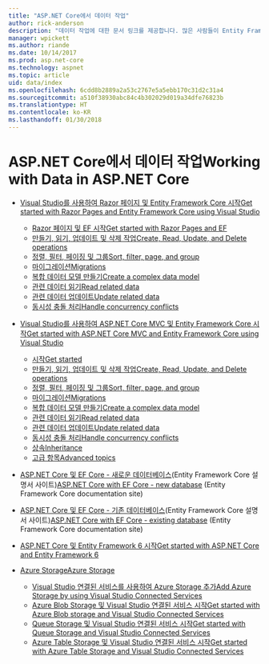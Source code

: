 ```yaml
---
title: "ASP.NET Core에서 데이터 작업"
author: rick-anderson
description: "데이터 작업에 대한 문서 링크를 제공합니다. 많은 사람들이 Entity Framework Core를 사용합니다."
manager: wpickett
ms.author: riande
ms.date: 10/14/2017
ms.prod: asp.net-core
ms.technology: aspnet
ms.topic: article
uid: data/index
ms.openlocfilehash: 6cdd8b2889a2a53c2767e5a5ebb170c31d2c31a4
ms.sourcegitcommit: a510f38930abc84c4b302029d019a34dfe76823b
ms.translationtype: HT
ms.contentlocale: ko-KR
ms.lasthandoff: 01/30/2018
---
```

# <a name="working-with-data-in-aspnet-core"></a><span data-ttu-id="18aad-104">ASP.NET Core에서 데이터 작업</span><span class="sxs-lookup"><span data-stu-id="18aad-104">Working with Data in ASP.NET Core</span></span> 

* [<span data-ttu-id="18aad-105">Visual Studio를 사용하여 Razor 페이지 및 Entity Framework Core 시작</span><span class="sxs-lookup"><span data-stu-id="18aad-105">Get started with Razor Pages and Entity Framework Core using Visual Studio</span></span>](xref:data/ef-rp/index)

   * [<span data-ttu-id="18aad-106">Razor 페이지 및 EF 시작</span><span class="sxs-lookup"><span data-stu-id="18aad-106">Get started with Razor Pages and EF</span></span>](xref:data/ef-rp/intro)
   * [<span data-ttu-id="18aad-107">만들기, 읽기, 업데이트 및 삭제 작업</span><span class="sxs-lookup"><span data-stu-id="18aad-107">Create, Read, Update, and Delete operations</span></span>](xref:data/ef-rp/crud)
   * [<span data-ttu-id="18aad-108">정렬, 필터, 페이징 및 그룹</span><span class="sxs-lookup"><span data-stu-id="18aad-108">Sort, filter, page, and group</span></span>](xref:data/ef-rp/sort-filter-page)
   * [<span data-ttu-id="18aad-109">마이그레이션</span><span class="sxs-lookup"><span data-stu-id="18aad-109">Migrations</span></span>](xref:data/ef-rp/migrations)
   * [<span data-ttu-id="18aad-110">복합 데이터 모델 만들기</span><span class="sxs-lookup"><span data-stu-id="18aad-110">Create a complex data model</span></span>](xref:data/ef-rp/complex-data-model)
   * [<span data-ttu-id="18aad-111">관련 데이터 읽기</span><span class="sxs-lookup"><span data-stu-id="18aad-111">Read related data</span></span>](xref:data/ef-rp/read-related-data)
   * [<span data-ttu-id="18aad-112">관련 데이터 업데이트</span><span class="sxs-lookup"><span data-stu-id="18aad-112">Update related data</span></span>](xref:data/ef-rp/update-related-data)
   * [<span data-ttu-id="18aad-113">동시성 충돌 처리</span><span class="sxs-lookup"><span data-stu-id="18aad-113">Handle concurrency conflicts</span></span>](xref:data/ef-rp/concurrency)

*   [<span data-ttu-id="18aad-114">Visual Studio를 사용하여 ASP.NET Core MVC 및 Entity Framework Core 시작</span><span class="sxs-lookup"><span data-stu-id="18aad-114">Get started with ASP.NET Core MVC and Entity Framework Core using Visual Studio</span></span>](ef-mvc/index.md)
    *   [<span data-ttu-id="18aad-115">시작</span><span class="sxs-lookup"><span data-stu-id="18aad-115">Get started</span></span>](ef-mvc/intro.md)
    *   [<span data-ttu-id="18aad-116">만들기, 읽기, 업데이트 및 삭제 작업</span><span class="sxs-lookup"><span data-stu-id="18aad-116">Create, Read, Update, and Delete operations</span></span>](xref:data/ef-mvc/crud)
    *   [<span data-ttu-id="18aad-117">정렬, 필터, 페이징 및 그룹</span><span class="sxs-lookup"><span data-stu-id="18aad-117">Sort, filter, page, and group</span></span>](xref:data/ef-mvc/sort-filter-page)
    *   [<span data-ttu-id="18aad-118">마이그레이션</span><span class="sxs-lookup"><span data-stu-id="18aad-118">Migrations</span></span>](xref:data/ef-mvc/migrations)
    *   [<span data-ttu-id="18aad-119">복합 데이터 모델 만들기</span><span class="sxs-lookup"><span data-stu-id="18aad-119">Create a complex data model</span></span>](ef-mvc/complex-data-model.md)
    *   [<span data-ttu-id="18aad-120">관련 데이터 읽기</span><span class="sxs-lookup"><span data-stu-id="18aad-120">Read related data</span></span>](ef-mvc/read-related-data.md)
    *   [<span data-ttu-id="18aad-121">관련 데이터 업데이트</span><span class="sxs-lookup"><span data-stu-id="18aad-121">Update related data</span></span>](ef-mvc/update-related-data.md)
    *   [<span data-ttu-id="18aad-122">동시성 충돌 처리</span><span class="sxs-lookup"><span data-stu-id="18aad-122">Handle concurrency conflicts</span></span>](ef-mvc/concurrency.md)
    *   [<span data-ttu-id="18aad-123">상속</span><span class="sxs-lookup"><span data-stu-id="18aad-123">Inheritance</span></span>](ef-mvc/inheritance.md)
    *   [<span data-ttu-id="18aad-124">고급 항목</span><span class="sxs-lookup"><span data-stu-id="18aad-124">Advanced topics</span></span>](ef-mvc/advanced.md)
* <span data-ttu-id="18aad-125">[ASP.NET Core 및 EF Core - 새로운 데이터베이스](https://docs.microsoft.com/ef/core/get-started/aspnetcore/new-db)(Entity Framework Core 설명서 사이트)</span><span class="sxs-lookup"><span data-stu-id="18aad-125">[ASP.NET Core with EF Core - new database](https://docs.microsoft.com/ef/core/get-started/aspnetcore/new-db) (Entity Framework Core documentation site)</span></span>
* <span data-ttu-id="18aad-126">[ASP.NET Core 및 EF Core - 기존 데이터베이스](https://docs.microsoft.com/ef/core/get-started/aspnetcore/existing-db)(Entity Framework Core 설명서 사이트)</span><span class="sxs-lookup"><span data-stu-id="18aad-126">[ASP.NET Core with EF Core - existing database](https://docs.microsoft.com/ef/core/get-started/aspnetcore/existing-db) (Entity Framework Core documentation site)</span></span>
*   [<span data-ttu-id="18aad-127">ASP.NET Core 및 Entity Framework 6 시작</span><span class="sxs-lookup"><span data-stu-id="18aad-127">Get started with ASP.NET Core and Entity Framework 6</span></span>](entity-framework-6.md)
*   [<span data-ttu-id="18aad-128">Azure Storage</span><span class="sxs-lookup"><span data-stu-id="18aad-128">Azure Storage</span></span>](azure-storage/index.md)
    *   [<span data-ttu-id="18aad-129">Visual Studio 연결된 서비스를 사용하여 Azure Storage 추가</span><span class="sxs-lookup"><span data-stu-id="18aad-129">Add Azure Storage by using Visual Studio Connected Services</span></span>](https://azure.microsoft.com/documentation/articles/vs-azure-tools-connected-services-storage/)
    *   [<span data-ttu-id="18aad-130">Azure Blob Storage 및 Visual Studio 연결된 서비스 시작</span><span class="sxs-lookup"><span data-stu-id="18aad-130">Get started with Azure Blob storage and Visual Studio Connected Services</span></span>](https://azure.microsoft.com/documentation/articles/vs-storage-aspnet5-getting-started-blobs/)
    *   [<span data-ttu-id="18aad-131">Queue Storage 및 Visual Studio 연결된 서비스 시작</span><span class="sxs-lookup"><span data-stu-id="18aad-131">Get started with Queue Storage and Visual Studio Connected Services</span></span>](https://azure.microsoft.com/documentation/articles/vs-storage-aspnet5-getting-started-queues/)
    *   [<span data-ttu-id="18aad-132">Azure Table Storage 및 Visual Studio 연결된 서비스 시작</span><span class="sxs-lookup"><span data-stu-id="18aad-132">Get started with Azure Table Storage and Visual Studio Connected Services</span></span>](https://azure.microsoft.com/documentation/articles/vs-storage-aspnet5-getting-started-tables/)


